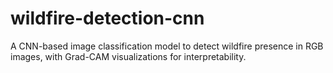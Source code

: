 # wildfire-detection-cnn
A CNN-based image classification model to detect wildfire presence in RGB images, with Grad-CAM visualizations for interpretability.

